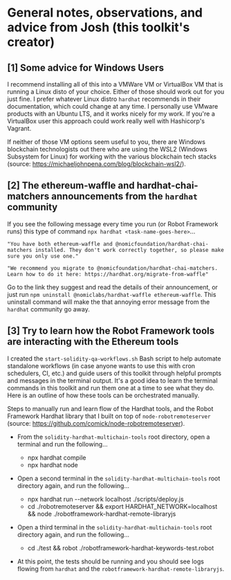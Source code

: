# General notes, observations, and advice from Josh (this toolkit's creator)

## [1] Some advice for Windows Users

I recommend installing all of this into a VMWare VM or VirtualBox VM that is running a Linux disto of your choice. Either of those should work out for you just fine. I prefer whatever Linux distro `hardhat` recommends in their documentation, which could change at any time.  I personally use VMware products with an Ubuntu LTS, and it works nicely for my work. If you're a VirtualBox user this approach could work really well with Hashicorp's Vagrant.

If neither of those VM options seem useful to you, there are Windows blockchain technologists out there who are using the WSL2 (Windows Subsystem for Linux) for working with the various blockchain tech stacks (source: https://michaeljohnpena.com/blog/blockchain-wsl2/).

## [2] The ethereum-waffle and hardhat-chai-matchers announcements from the `hardhat` community

If you see the following message every time you run (or Robot Framework runs) this type of command `npx hardhat <task-name-goes-here>`...

```
"You have both ethereum-waffle and @nomicfoundation/hardhat-chai-matchers installed. They don't work correctly together, so please make sure you only use one."

"We recommend you migrate to @nomicfoundation/hardhat-chai-matchers. Learn how to do it here: https://hardhat.org/migrate-from-waffle"
```

Go to the link they suggest and read the details of their announcement, or just run `npm uninstall @nomiclabs/hardhat-waffle ethereum-waffle`. This uninstall command will make the that annoying error message from the `hardhat` community go away.

## [3] Try to learn how the Robot Framework tools are interacting with the Ethereum tools

I created the `start-solidity-qa-workflows.sh` Bash script to help automate standalone workflows (in case anyone wants to use this with cron schedulers, CI, etc.) and guide users of this toolkit through helpful prompts and messages in the terminal output. It's a good idea to learn the terminal commands in this toolkit and run them one at a time to see what they do. Here is an outline of how these tools can be orchestrated manually.

Steps to manually run and learn flow of the Hardhat tools, and the Robot Framework Hardhat library that I built on top of `node-robotremoteserver` (source: https://github.com/comick/node-robotremoteserver).
- From the `solidity-hardhat-multichain-tools` root directory, open a terminal and run the following...
  - npx hardhat compile
  - npx hardhat node

- Open a second terminal in the `solidity-hardhat-multichain-tools` root directory again, and run the following...
  - npx hardhat run --network localhost ./scripts/deploy.js
  - cd ./robotremoteserver && export HARDHAT_NETWORK=localhost && node ./robotframework-hardhat-remote-libraryjs

- Open a third terminal in the `solidity-hardhat-multichain-tools` root directory again, and run the following...
  - cd ./test && robot ./robotframework-hardhat-keywords-test.robot
  
- At this point, the tests should be running and you should see logs flowing from `hardhat` and the `robotframework-hardhat-remote-libraryjs`.


